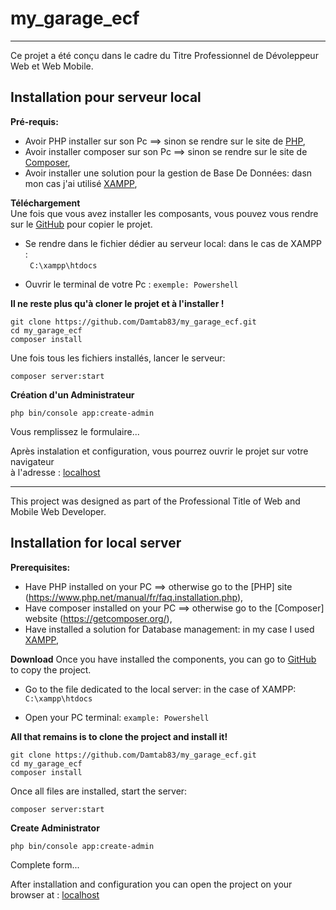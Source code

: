 # my_garage_ecf  
-----------------------------

Ce projet a été conçu dans le cadre du Titre Professionnel de Dévoleppeur Web et Web Mobile.  

## Installation pour serveur local  

**Pré-requis:**  
  - Avoir PHP installer sur son Pc ==> sinon se rendre sur le site de [PHP](https://www.php.net/manual/fr/faq.installation.php),  
  - Avoir installer composer sur son Pc ==> sinon se rendre sur le site de [Composer](https://getcomposer.org/),
  - Avoir installer une solution pour la gestion de Base De Données: dasn mon cas j'ai utilisé [XAMPP](https://www.apachefriends.org/fr/index.html),

**Téléchargement**  
  Une fois que vous avez installer les composants, vous pouvez vous rendre sur le [GitHub](https://github.com/Damtab83/my_garage_ecf) pour copier le projet.  

  * Se rendre dans le fichier dédier au serveur local: dans le cas de XAMPP :  
  ` C:\xampp\htdocs`
  - Ouvrir le terminal de votre Pc :
  `exemple: Powershell`
  

**Il ne reste plus qu'à cloner le projet et à l'installer !**
```
git clone https://github.com/Damtab83/my_garage_ecf.git
cd my_garage_ecf
composer install
```
Une fois tous les fichiers installés, lancer le serveur:
```
composer server:start
```

**Création d'un Administrateur**
```
php bin/console app:create-admin
```
Vous remplissez le formulaire...

Après instalation et configuration, vous pourrez ouvrir le projet sur votre navigateur  
à l'adresse : [localhost](https://127.0.0.1:8000)

-----------------------------
This project was designed as part of the Professional Title of Web and Mobile Web Developer.

## Installation for local server

**Prerequisites:**
  - Have PHP installed on your PC ==> otherwise go to the [PHP] site (https://www.php.net/manual/fr/faq.installation.php),
  - Have composer installed on your PC ==> otherwise go to the [Composer] website (https://getcomposer.org/),
  - Have installed a solution for Database management: in my case I used [XAMPP](https://www.apachefriends.org/fr/index.html),

**Download**
  Once you have installed the components, you can go to [GitHub](https://github.com/Damtab83/my_garage_ecf) to copy the project.  

  * Go to the file dedicated to the local server: in the case of XAMPP:
  ` C:\xampp\htdocs`
  - Open your PC terminal:
  `example: Powershell`
  

**All that remains is to clone the project and install it!**
```
git clone https://github.com/Damtab83/my_garage_ecf.git
cd my_garage_ecf
composer install
```

Once all files are installed, start the server:
```
composer server:start
```

**Create Administrator**
```
php bin/console app:create-admin
```
Complete form...

After installation and configuration you can open the project on your browser
at : [localhost](https://127.0.0.1:8000)
